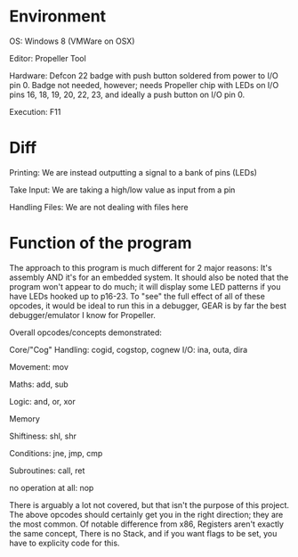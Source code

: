 Environment
=====
OS: Windows 8 (VMWare on OSX)

Editor: Propeller Tool

Hardware: Defcon 22 badge with push button soldered from power to I/O pin 0. Badge not needed, however; needs Propeller chip with LEDs on I/O pins 16, 18, 19, 20, 22, 23, and ideally a push button on I/O pin 0.

Execution: F11


Diff
=====
Printing: We are instead outputting a signal to a bank of pins (LEDs)

Take Input: We are taking a high/low value as input from a pin

Handling Files: We are not dealing with files here

Function of the program
=====
The approach to this program is much different for 2 major reasons: It's assembly AND it's for an embedded system. It should also be noted that the program won't appear to do much; it will display some LED patterns if you have LEDs hooked up to p16-23. To "see" the full effect of all of these opcodes, it would be ideal to run this in a debugger, GEAR is by far the best debugger/emulator I know for Propeller.

Overall opcodes/concepts demonstrated:

Core/"Cog" Handling: cogid, cogstop, cognew
I/O: ina, outa, dira

Movement: mov

Maths: add, sub

Logic: and, or, xor

Memory

Shiftiness: shl, shr

Conditions: jne, jmp, cmp

Subroutines: call, ret

no operation at all: nop

There is arguably a lot not covered, but that isn't the purpose of this project. The above opcodes should certainly get you in the right direction; they are the most common. Of notable difference from x86, Registers aren't exactly the same concept, There is no Stack, and if you want flags to be set, you have to explicity code for this.
